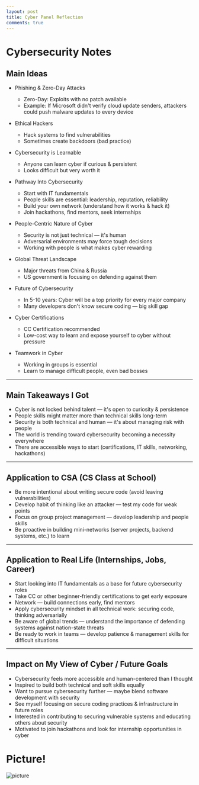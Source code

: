 ```yaml
---
layout: post
title: Cyber Panel Reflection
comments: true
---
```


# Cybersecurity Notes

## Main Ideas
- Phishing & Zero-Day Attacks  
  - Zero-Day: Exploits with no patch available  
  - Example: If Microsoft didn't verify cloud update senders, attackers could push malware updates to every device  

- Ethical Hackers  
  - Hack systems to find vulnerabilities  
  - Sometimes create backdoors (bad practice)  

- Cybersecurity is Learnable  
  - Anyone can learn cyber if curious & persistent  
  - Looks difficult but very worth it  

- Pathway Into Cybersecurity  
  - Start with IT fundamentals  
  - People skills are essential: leadership, reputation, reliability  
  - Build your own network (understand how it works & hack it)  
  - Join hackathons, find mentors, seek internships  

- People-Centric Nature of Cyber  
  - Security is not just technical — it's human  
  - Adversarial environments may force tough decisions  
  - Working with people is what makes cyber rewarding  

- Global Threat Landscape  
  - Major threats from China & Russia  
  - US government is focusing on defending against them  

- Future of Cybersecurity  
  - In 5-10 years: Cyber will be a top priority for every major company  
  - Many developers don't know secure coding — big skill gap  

- Cyber Certifications  
  - CC Certification recommended  
  - Low-cost way to learn and expose yourself to cyber without pressure  

- Teamwork in Cyber  
  - Working in groups is essential  
  - Learn to manage difficult people, even bad bosses  

---

## Main Takeaways I Got
- Cyber is not locked behind talent — it's open to curiosity & persistence  
- People skills might matter more than technical skills long-term  
- Security is both technical and human — it's about managing risk with people  
- The world is trending toward cybersecurity becoming a necessity everywhere  
- There are accessible ways to start (certifications, IT skills, networking, hackathons)  

---

## Application to CSA (CS Class at School)
- Be more intentional about writing secure code (avoid leaving vulnerabilities)  
- Develop habit of thinking like an attacker — test my code for weak points  
- Focus on group project management — develop leadership and people skills  
- Be proactive in building mini-networks (server projects, backend systems, etc.) to learn  

---

## Application to Real Life (Internships, Jobs, Career)
- Start looking into IT fundamentals as a base for future cybersecurity roles  
- Take CC or other beginner-friendly certifications to get early exposure  
- Network — build connections early, find mentors  
- Apply cybersecurity mindset in all technical work: securing code, thinking adversarially  
- Be aware of global trends — understand the importance of defending systems against nation-state threats  
- Be ready to work in teams — develop patience & management skills for difficult situations  

---

## Impact on My View of Cyber / Future Goals
- Cybersecurity feels more accessible and human-centered than I thought  
- Inspired to build both technical and soft skills equally  
- Want to pursue cybersecurity further — maybe blend software development with security  
- See myself focusing on secure coding practices & infrastructure in future roles  
- Interested in contributing to securing vulnerable systems and educating others about security  
- Motivated to join hackathons and look for internship opportunities in cyber  

# Picture!
![picture](https://files.catbox.moe/6bxvzc.jpg)